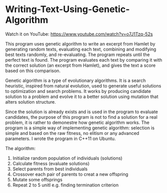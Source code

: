 # Writing-Text-Using-Genetic-Algorithm

Watch it on YouTube:
https://www.youtube.com/watch?v=o7J1Tzq-52s

This program uses genetic algorithm to write an excerpt from Hamlet by generating random texts, evaluating each text, combining and modifying best texts randomly, and re-evaluating. The program repeats until the perfect text is found. The program evaluates each text by comparing it with the correct solution (an excerpt from Hamlet), and gives the text a score based on this comparison.

Genetic algorithm is a type of evolutionary algorithms. It is a search heuristic, inspired from natural evolution, used to generate useful solutions to optimization and search problems. It works by producing candidate solution to a problem and evolve it to a better solution using mutation that alters solution structure.

Since the solution is already exists and is used in the program to evaluate candidates, the purpose of this program is not to find a solution for a real problem, it is rather to demonestre how genetic algorithm works. The program is a simple way of implementing genetic algorithm: selection is simple and based on the raw fitness, no elitism or any advanced parameters. I wrote the program in C++11 on Ubuntu.

The algorithm:

1. Initialize random population of individuals (solutions)
2. Calculate fitness (evaluate solutions)
3. Select parents from best individuals
4. Crossover each pair of parents to creat a new offspring
5. Mutate some offsprings
6. Repeat 2 to 5 unitl e.g. finding termination criterion
